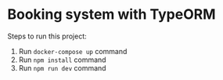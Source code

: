 # Booking system with TypeORM

Steps to run this project:

1. Run `docker-compose up` command
2. Run `npm install` command
3. Run `npm run dev` command
